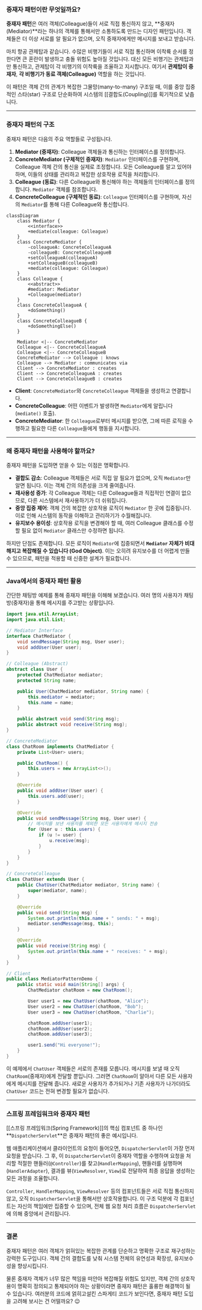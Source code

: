 ### **중재자 패턴이란 무엇일까요?**

**중재자 패턴**은 여러 객체(Colleague)들이 서로 직접 통신하지 않고, **중재자(Mediator)**라는 하나의 객체를 통해서만 소통하도록 만드는 디자인 패턴입니다. 객체들은 더 이상 서로를 알 필요가 없으며, 오직 중재자에게만 메시지를 보내고 받습니다.

마치 항공 관제탑과 같습니다. 수많은 비행기들이 서로 직접 통신하며 이착륙 순서를 정한다면 큰 혼란이 발생하고 충돌 위험도 높아질 것입니다. 대신 모든 비행기는 관제탑과만 통신하고, 관제탑이 각 비행기의 이착륙을 조율하고 지시합니다. 여기서 **관제탑이 중재자**, **각 비행기가 동료 객체(Colleague)** 역할을 하는 것입니다.

이 패턴은 객체 간의 관계가 복잡한 그물망(many-to-many) 구조일 때, 이를 중앙 집중적인 스타(star) 구조로 단순화하여 시스템의 [[결합도(Coupling)]]를 획기적으로 낮춥니다.

---

### **중재자 패턴의 구조**

중재자 패턴은 다음의 주요 역할들로 구성됩니다.

1. **Mediator (중재자)**: Colleague 객체들과 통신하는 인터페이스를 정의합니다.
2. **ConcreteMediator (구체적인 중재자)**: `Mediator` 인터페이스를 구현하며, Colleague 객체 간의 통신을 실제로 조정합니다. 모든 Colleague를 알고 있어야 하며, 이들의 상태를 관리하고 복잡한 상호작용 로직을 처리합니다.
3. **Colleague (동료)**: 다른 Colleague와 통신해야 하는 객체들의 인터페이스를 정의합니다. `Mediator` 객체를 참조합니다.
4. **ConcreteColleague (구체적인 동료)**: `Colleague` 인터페이스를 구현하며, 자신의 `Mediator`를 통해 다른 Colleague와 통신합니다.

```mermaid
classDiagram
    class Mediator {
        <<interface>>
        +mediate(colleague: Colleague)
    }
    class ConcreteMediator {
        -colleagueA: ConcreteColleagueA
        -colleagueB: ConcreteColleagueB
        +setColleagueA(colleagueA)
        +setColleagueB(colleagueB)
        +mediate(colleague: Colleague)
    }
    class Colleague {
        <<abstract>>
        #mediator: Mediator
        +Colleague(mediator)
    }
    class ConcreteColleagueA {
        +doSomething()
    }
    class ConcreteColleagueB {
        +doSomethingElse()
    }

    Mediator <|-- ConcreteMediator
    Colleague <|-- ConcreteColleagueA
    Colleague <|-- ConcreteColleagueB
    ConcreteMediator --> Colleague : knows
    Colleague --> Mediator : communicates via
    Client --> ConcreteMediator : creates
    Client --> ConcreteColleagueA : creates
    Client --> ConcreteColleagueB : creates
```

- **Client**: `ConcreteMediator`와 `ConcreteColleague` 객체들을 생성하고 연결합니다.
- **ConcreteColleague**: 어떤 이벤트가 발생하면 `Mediator`에게 알립니다 (`mediate()` 호출).
- **ConcreteMediator**: 한 `Colleague`로부터 메시지를 받으면, 그에 따른 로직을 수행하고 필요한 다른 `Colleague`들에게 행동을 지시합니다.

---

### **왜 중재자 패턴을 사용해야 할까요?**

중재자 패턴을 도입하면 얻을 수 있는 이점은 명확합니다.

- **결합도 감소**: Colleague 객체들은 서로 직접 알 필요가 없으며, 오직 `Mediator`만 알면 됩니다. 이는 객체 간의 의존성을 크게 줄여줍니다.
- **재사용성 증가**: 각 Colleague 객체는 다른 Colleague들과 직접적인 연결이 없으므로, 다른 시스템에서 재사용하기가 더 쉬워집니다.
- **중앙 집중 제어**: 객체 간의 복잡한 상호작용 로직이 `Mediator` 한 곳에 집중됩니다. 이로 인해 시스템의 동작을 이해하고 관리하기가 수월해집니다.
- **유지보수 용이성**: 상호작용 로직을 변경해야 할 때, 여러 Colleague 클래스를 수정할 필요 없이 `Mediator` 클래스만 수정하면 됩니다.

하지만 단점도 존재합니다. 모든 로직이 `Mediator`에 집중되면서 **`Mediator` 자체가 비대해지고 복잡해질 수 있습니다 (God Object)**. 이는 오히려 유지보수를 더 어렵게 만들 수 있으므로, 패턴을 적용할 때 신중한 설계가 필요합니다.

---

### **Java에서의 중재자 패턴 활용**

간단한 채팅방 예제를 통해 중재자 패턴을 이해해 보겠습니다. 여러 명의 사용자가 채팅방(중재자)을 통해 메시지를 주고받는 상황입니다.

```java
import java.util.ArrayList;
import java.util.List;

// Mediator Interface
interface ChatMediator {
    void sendMessage(String msg, User user);
    void addUser(User user);
}

// Colleague (Abstract)
abstract class User {
    protected ChatMediator mediator;
    protected String name;

    public User(ChatMediator mediator, String name) {
        this.mediator = mediator;
        this.name = name;
    }

    public abstract void send(String msg);
    public abstract void receive(String msg);
}

// ConcreteMediator
class ChatRoom implements ChatMediator {
    private List<User> users;

    public ChatRoom() {
        this.users = new ArrayList<>();
    }

    @Override
    public void addUser(User user) {
        this.users.add(user);
    }

    @Override
    public void sendMessage(String msg, User user) {
        // 메시지를 보낸 사용자를 제외한 모든 사용자에게 메시지 전송
        for (User u : this.users) {
            if (u != user) {
                u.receive(msg);
            }
        }
    }
}

// ConcreteColleague
class ChatUser extends User {
    public ChatUser(ChatMediator mediator, String name) {
        super(mediator, name);
    }

    @Override
    public void send(String msg) {
        System.out.println(this.name + " sends: " + msg);
        mediator.sendMessage(msg, this);
    }

    @Override
    public void receive(String msg) {
        System.out.println(this.name + " receives: " + msg);
    }
}

// Client
public class MediatorPatternDemo {
    public static void main(String[] args) {
        ChatMediator chatRoom = new ChatRoom();

        User user1 = new ChatUser(chatRoom, "Alice");
        User user2 = new ChatUser(chatRoom, "Bob");
        User user3 = new ChatUser(chatRoom, "Charlie");

        chatRoom.addUser(user1);
        chatRoom.addUser(user2);
        chatRoom.addUser(user3);

        user1.send("Hi everyone!");
    }
}
```

이 예제에서 `ChatUser` 객체들은 서로의 존재를 모릅니다. 메시지를 보낼 때 오직 `ChatRoom`(중재자)에게 전달할 뿐입니다. 그러면 `ChatRoom`이 알아서 다른 모든 사용자에게 메시지를 전달해 줍니다. 새로운 사용자가 추가되거나 기존 사용자가 나가더라도 `ChatUser` 코드는 전혀 변경할 필요가 없습니다.

---

### **스프링 프레임워크와 중재자 패턴**

[[스프링 프레임워크(Spring Framework)]]의 핵심 컴포넌트 중 하나인 **`DispatcherServlet`**은 중재자 패턴의 좋은 예시입니다.

웹 애플리케이션에서 클라이언트의 요청이 들어오면, `DispatcherServlet`이 가장 먼저 요청을 받습니다. 그 후, 이 `DispatcherServlet`이 중재자 역할을 수행하며 요청을 처리할 적절한 핸들러(`@Controller`)를 찾고(`HandlerMapping`), 핸들러를 실행하며(`HandlerAdapter`), 결과를 뷰(`ViewResolver`, `View`)로 전달하여 최종 응답을 생성하는 모든 과정을 조율합니다.

`Controller`, `HandlerMapping`, `ViewResolver` 등의 컴포넌트들은 서로 직접 통신하지 않고, 오직 `DispatcherServlet`을 통해서만 상호작용합니다. 이 구조 덕분에 각 컴포넌트는 자신의 책임에만 집중할 수 있으며, 전체 웹 요청 처리 흐름은 `DispatcherServlet`에 의해 중앙에서 관리됩니다.

---

### **결론**

중재자 패턴은 여러 객체가 얽혀있는 복잡한 관계를 단순하고 명확한 구조로 재구성하는 강력한 도구입니다. 객체 간의 결합도를 낮춰 시스템 전체의 유연성과 확장성, 유지보수성을 향상시킵니다.

물론 중재자 객체가 너무 많은 책임을 떠안아 복잡해질 위험도 있지만, 객체 간의 상호작용이 명확히 정의되고 통제되어야 하는 상황이라면 중재자 패턴은 훌륭한 해결책이 될 수 있습니다. 여러분의 코드에 얽히고설킨 스파게티 코드가 보인다면, 중재자 패턴 도입을 고려해 보시는 건 어떨까요? 😉